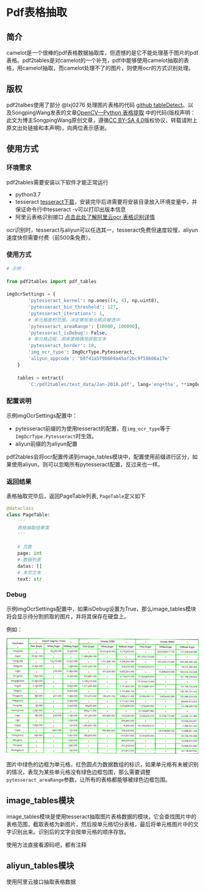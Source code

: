 # Pdf表格抽取

## 简介

camelot是一个很棒的pdf表格数据抽取库，但遗憾的是它不能处理基于图片的pdf表格。pdf2tables是对camelot的一个补充，pdf中能够使用camelot抽取的表格，用camelot抽取，而camelot处理不了的图片，则使用ocr的方式识别处理。

## 版权
pdf2talbes使用了部分 @lxj0276 处理图片表格的代码 [github tableDetect](https://github.com/lxj0276/tableDetect)。以及SongpingWang发表的文章[OpenCV—Python 表格提取](https://blog.csdn.net/wsp_1138886114/article/details/92709652) 中的代码(版权声明：此文为博主SongpingWang原创文章，遵循[CC BY-SA 4.0](http://creativecommons.org/licenses/by-sa/4.0/)版权协议，转载请附上原文出处链接和本声明)，向两位表示感谢。

## 使用方式

### 环境需求

pdf2tables需要安装以下软件才能正常运行

- python3.7
- tesseract [tesseract下载](https://github.com/UB-Mannheim/tesseract/wiki)，安装完毕后进需要将安装目录放入环境变量中，并保证命令行中tesseract -v可以打印出版本信息
- 阿里云表格识别接口 [点击此处了解阿里云ocr 表格识别详情](https://market.aliyun.com/products/57124001/cmapi024968.html?spm=5176.12127997.1247897.3.491c70edHzB9qA&innerSource=search#sku=yuncode1896800000)

ocr识别时，tesseract与aliyun可以任选其一，tesseract免费但速度较慢，aliyun速度快但需要付费（前500条免费）。

### 使用方式

```python
# 示例：

from pdf2tables import pdf_tables

imgOcrSettings = {
        'pytesseract_kernel': np.ones((4, 4), np.uint8),
        'pytesseract_bin_threshold': 127,
        'pytesseract_iterations': 1,
        # 单元格面积范围，决定哪些单元格会被选中
        'pytesseract_areaRange': [10000, 100000],
        'pytesseract_isDebug': False,
        # 单元格边框，用来更精确地获取文本
        'pytesseract_border': 10,
        'img_ocr_type': ImgOcrType.Pytesseract,
        'aliyun_appcode': 'b8f41a5f9b664a45af2bc9f58666a17e'
    }

    tables = extract(
        'C:/pdf2tables/test_data/Jan-2010.pdf', lang='eng+tha', **imgOcrSettings)

```

### 配置说明

示例imgOcrSettings配置中：
- pytesseract前缀的为使用tesseract的配置，在`img_ocr_type`等于`ImgOcrType.Pytesseract`时生效。
- aliyun前缀的为aliyun配置

pdf2tables会将ocr配置传递到image_tables模块中，配置使用前缀进行区分，如果使用aliyun，则可以忽略所有pytesseract配置，反过来也一样。



### 返回结果

表格抽取完毕后，返回PageTable列表, `PageTable`定义如下

```python
@dataclass
class PageTable:
    '''
    表格抽取结果类
    '''

    # 页数
    page: int
    # 数据列表
    datas: []
    # 本页文本
    text: str
```

### Debug

示例imgOcrSettings配置中，如果isDebug设置为True，那么image_tables模块将会显示待分割抓取的图片，并将其保存在硬盘上。

例如：

![图片](marked-image-debug.png)

图片中绿色的边框为单元格，红色圆点为数据数组的标识，如果单元格有未被识别的情况，表现为某些单元格没有绿色边框包围，那么需要调整`pytesseract_areaRange`参数，让所有的表格都能够被绿色边框包围。

## image_tables模块

image_tables模块是使用tesseract抽取图片表格数据的模块，它会查找图片中的表格范围，截取表格为新图片，然后按单元格切分表格，最后将单元格图片中的文字识别出来。识别后的文字会按单元格的顺序存放。

使用方法直接看源码吧，都有注释

## aliyun_tables模块

使用阿里云接口抽取表格数据